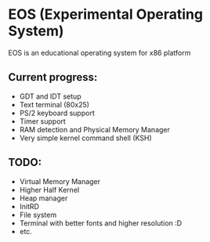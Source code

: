 # EOS (Experimental Operating System)

EOS is an educational operating system for x86 platform

Current progress:
----------------

- GDT and IDT setup
- Text terminal (80x25)
- PS/2 keyboard support
- Timer support
- RAM detection and Physical Memory Manager
- Very simple kernel command shell (KSH)

TODO:
----

- Virtual Memory Manager
- Higher Half Kernel
- Heap manager
- InitRD
- File system
- Terminal with better fonts and higher resolution :D
- etc.